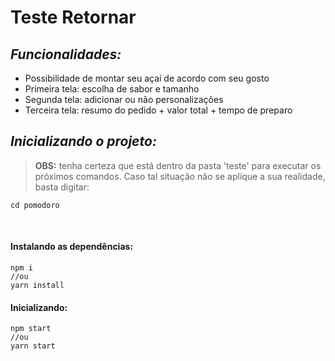 # Teste Retornar

## *Funcionalidades:*
- Possibilidade de montar seu açaí de acordo com seu gosto
- Primeira tela: escolha de sabor e tamanho
- Segunda tela: adicionar ou não personalizações
- Terceira tela: resumo do pedido + valor total + tempo de preparo

## *Inicializando o projeto:*
> **OBS:** tenha certeza que está dentro da pasta 'teste' para executar os próximos comandos. Caso tal situação não se aplique a sua realidade, basta digitar:

```
cd pomodoro
```
<br />

#### Instalando as dependências:
```
npm i
//ou
yarn install
```
#### Inicializando:
```
npm start
//ou
yarn start 
```